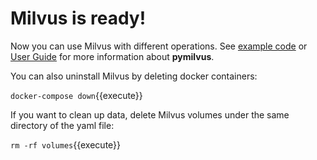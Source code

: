 # Milvus is ready!

Now you can use Milvus with different operations. See [example code](https://milvus.io/docs/v2.0.0/example_code.md) or [User Guide](https://milvus.io/docs/v2.0.0/connect.md) for more information about **pymilvus**.

You can also uninstall Milvus by deleting docker containers:

`docker-compose down`{{execute}}

If you want to clean up data, delete Milvus volumes under the same directory of the yaml file:

`rm -rf volumes`{{execute}}
